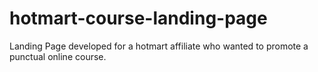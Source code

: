 # hotmart-course-landing-page
Landing Page developed for a hotmart affiliate who wanted to promote a punctual online course.

